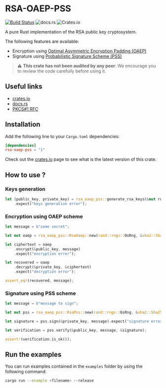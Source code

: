 # RSA-OAEP-PSS

[![Build Status](https://drone.rnzaou.me/api/badges/Hakhenaton/rsa-oaep-pss/status.svg)](https://drone.rnzaou.me/Hakhenaton/rsa-oaep-pss)
![docs.rs](https://img.shields.io/docsrs/rsa-oaep-pss)
![Crates.io](https://img.shields.io/crates/v/rsa-oaep-pss)

A pure Rust implementation of the RSA public key cryptosystem. 

The following features are available:

- Encryption using [Optimal Asymmetric Encryption Padding (OAEP)](https://fr.wikipedia.org/wiki/Optimal_Asymmetric_Encryption_Padding)
- Signature using [Probabilistic Signature Scheme (PSS)](https://en.wikipedia.org/wiki/Probabilistic_signature_scheme)

> :warning: **This crate has not been audited by any peer**: We encourage you to review the code carefully before using it.

## Useful links

- [crates.io](https://crates.io/crates/rsa_oaep_pss)
- [docs.rs](https://docs.rs/rsa-oaep-pss)
- [PKCS#1 RFC](https://www.rfc-editor.org/rfc/pdfrfc/rfc8017.txt.pdf)

## Installation

Add the following line to your `Cargo.toml` dependencies:

```toml
[dependencies]
rsa-oaep-pss = "1"
```

Check out the [crates.io](https://crates.io/crates/rsa_oaep_pss) page to see what is the latest version of this crate.

## How to use ?

### Keys generation

```rust
let (public_key, private_key) = rsa_oaep_pss::generate_rsa_keys(&mut rng, 2048)
    .expect("keys generation error");
```

### Encryption using OAEP scheme

```rust
let message = b"some secret";

let mut oaep = rsa_oaep_pss::RsaOaep::new(rand::rngs::OsRng, &sha2::Sha256::new());

let ciphertext = oaep
    .encrypt(&public_key, message)
    .expect("encryption error");

let recovered = oaep
    .decrypt(&private_key, &ciphertext)
    .expect("decryption error");

assert_eq!(recovered, message);
```

### Signature using PSS scheme

```rust
let message = b"message to sign";

let mut pss = rsa_oaep_pss::RsaPss::new(rand::rngs::OsRng, &sha2::Sha256::new());

let signature = pss.sign(&private_key, message).expect("signature error");

let verification = pss.verify(&public_key, message, &signature);

assert!(verification.is_ok());
```

## Run the examples

You can run examples contained in the `examples` folder by using the following command:

```sh
cargo run --example <filename> --release 
```